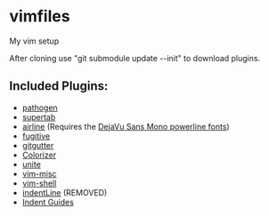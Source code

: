 # vimfiles
My vim setup

After cloning use "git submodule update --init" to download plugins.

## Included Plugins:
* [pathogen](https://github.com/tpope/vim-pathogen)
* [supertab](https://github.com/ervandew/supertab)
* [airline](https://github.com/bling/vim-airline) (Requires the [DejaVu Sans Mono powerline fonts](https://github.com/powerline/fonts/tree/master/DejaVuSansMono))
* [fugitive](https://github.com/tpope/vim-fugitive)
* [gitgutter](https://github.com/airblade/vim-gitgutter)
* [Colorizer](https://github.com/chrisbra/Colorizer)
* [unite](https://github.com/Shougo/unite.vim)
* [vim-misc](https://github.com/xolox/vim-misc)
* [vim-shell](https://github.com/xolox/vim-shell)
* [indentLine](https://github.com/Yggdroot/indentLine) (REMOVED)
* [Indent Guides](https://github.com/nathanaelkane/vim-indent-guides)
